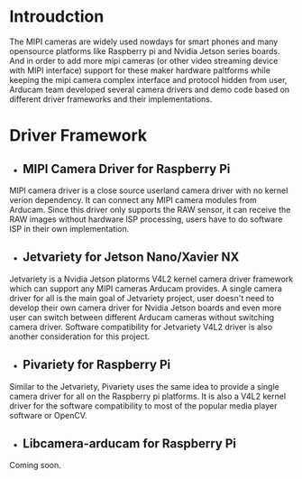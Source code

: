 # Introudction
The MIPI cameras are widely used nowdays for smart phones and many opensource platforms like Raspberry pi and Nvidia Jetson series boards.
And in order to add more mipi cameras (or other video streaming device with MIPI interface) support for these maker hardware paltforms while keeping the mipi camera complex interface and protocol hidden from user, 
Arducam team developed several camera drivers and demo code based on different driver frameworks and their implementations.

# Driver Framework
* ## MIPI Camera Driver for Raspberry Pi
MIPI camera driver is a close source userland camera driver with no kernel verion dependency. It can connect any MIPI camera modules from Arducam. Since this driver only supports the RAW sensor, it can receive the RAW images without hardware ISP processing, users have to do software ISP in their own implementation.

* ## Jetvariety for Jetson Nano/Xavier NX
Jetvariety is a Nvidia Jetson platorms V4L2 kernel camera driver framework which can support any MIPI cameras Arducam provides.
A single camera driver for all is the main goal of Jetvariety project, user doesn't need to develop their own camera driver for Nvidia Jetson boards and 
even more user can switch between different Arducam cameras without switching camera driver. Software compatibility for Jetvariety V4L2 driver is also another consideration for this project.

* ## Pivariety for Raspberry Pi
Similar to the Jetvariety, Pivariety uses the same idea to provide a single camera driver for all on the Raspberry pi platforms. It is also a V4L2 kernel driver for the software compatibility to most of the popular media player software or OpenCV.  

* ## Libcamera-arducam for Raspberry Pi
Coming soon.
